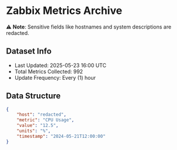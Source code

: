 # Zabbix Metrics Archive

⚠️ **Note**: Sensitive fields like hostnames and system descriptions are redacted.

## Dataset Info
- Last Updated: 2025-05-23 16:00 UTC
- Total Metrics Collected: 992
- Update Frequency: Every (1) hour

## Data Structure
```json
{
    "host": "redacted",
    "metric": "CPU Usage",
    "value": "12.5",
    "units": "%",
    "timestamp": "2024-05-21T12:00:00"
}
```
